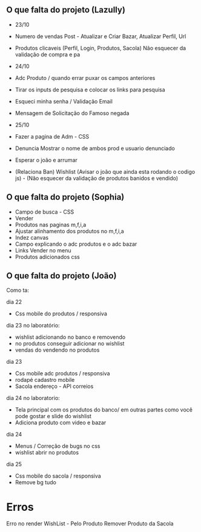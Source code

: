 ## O que falta do projeto (Lazully)

- 23/10
- Numero de vendas Post - Atualizar e Criar Bazar, Atualizar Perfil, Url
- Produtos clicaveis (Perfil, Login, Produtos, Sacola) Não esquecer da validação de compra e pa

- 24/10
- Adc Produto / quando errar puxar os campos anteriores
- Tirar os inputs de pesquisa e colocar os links para pesquisa
- Esqueci minha senha / Validação Email
- Mensagem de Solicitação do Famoso negada

- 25/10
- Fazer a pagina de Adm - CSS
- Denuncia Mostrar o nome de ambos prod e usuario denunciado

- Esperar o joão e arrumar
- (Relaciona Ban) Wishlist (Avisar o joão que ainda esta rodando o codigo js) - (Não esquecer da validação de produtos banidos e vendido)


## O que falta do projeto (Sophia)

- Campo de busca - CSS
- Vender
- Produtos nas paginas m,f,i,a
- Ajustar alinhamento dos produtos no m,f,i,a
- Indez canvas
- Campo explicando o adc produtos e o adc bazar
- Links Vender no menu
- Produtos adicionados css


## O que falta do projeto (João)

Como ta:


dia 22 
- Css mobile do produtos / responsiva

dia 23 no laboratório:
- wishlist adicionando no banco e removendo
- no produtos conseguir adicionar no wishlist
- vendas do vendendo no produtos

dia 23 
- Css mobile adc produtos / responsiva
- rodapé cadastro mobile
- Sacola endereço - API correios

dia 24 no laboratorio:
- Tela principal com os produtos do banco/ em outras partes como você pode gostar e slide do wishlist
- Adiciona produto com video e bazar

dia 24
- Menus / Correção de bugs no css
-  wishlist abrir no produtos

dia 25
- Css mobile do sacola / responsiva
- Remove bg tudo







# Erros

Erro no render
WishList - Pelo Produto
Remover Produto da Sacola
